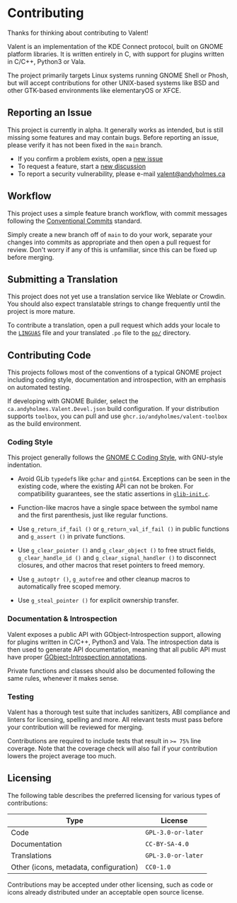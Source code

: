# Contributing

Thanks for thinking about contributing to Valent!

Valent is an implementation of the KDE Connect protocol, built on GNOME platform
libraries. It is written entirely in C, with support for plugins written in
C/C++, Python3 or Vala.

The project primarily targets Linux systems running GNOME Shell or Phosh, but
will accept contributions for other UNIX-based systems like BSD and other
GTK-based environments like elementaryOS or XFCE.


## Reporting an Issue

This project is currently in alpha. It generally works as intended, but is still
missing some features and may contain bugs. Before reporting an issue, please
verify it has not been fixed in the `main` branch.

* If you confirm a problem exists, open a [new issue][issues]
* To request a feature, start a [new discussion][features]
* To report a security vulnerability, please e-mail <valent@andyholmes.ca>


## Workflow

This project uses a simple feature branch workflow, with commit messages
following the [Conventional Commits][conventional-commits] standard.

Simply create a new branch off of `main` to do your work, separate your changes
into commits as appropriate and then open a pull request for review. Don't worry
if any of this is unfamiliar, since this can be fixed up before merging.


## Submitting a Translation

This project does not yet use a translation service like Weblate or Crowdin. You
should also expect translatable strings to change frequently until the project
is more mature.

To contribute a translation, open a pull request which adds your locale to the
[`LINGUAS`][linguas] file and your translated `.po` file to the [`po/`][po_dir]
directory.


## Contributing Code

This projects follows most of the conventions of a typical GNOME project
including coding style, documentation and introspection, with an emphasis on
automated testing.

If developing with GNOME Builder, select the `ca.andyholmes.Valent.Devel.json`
build configuration. If your distribution supports `toolbox`, you can pull and
use `ghcr.io/andyholmes/valent-toolbox` as the build environment.


### Coding Style

This project generally follows the [GNOME C Coding Style][gnome-coding-style],
with GNU-style indentation.

* Avoid GLib `typedef`s like `gchar` and `gint64`. Exceptions can be seen in the
  existing code, where the existing API can not be broken. For compatibility
  guarantees, see the static assertions in [`glib-init.c`][glib-init].

* Function-like macros have a single space between the symbol name and the first
  parenthesis, just like regular functions.

* Use `g_return_if_fail ()` or `g_return_val_if_fail ()` in public functions and
  `g_assert ()` in private functions.

* Use `g_clear_pointer ()` and `g_clear_object ()` to free struct fields,
  `g_clear_handle_id ()` and `g_clear_signal_handler ()` to disconnect closures,
  and other macros that reset pointers to freed memory.

* Use `g_autoptr ()`, `g_autofree` and other cleanup macros to automatically
  free scoped memory.

* Use `g_steal_pointer ()` for explicit ownership transfer.

[glib-init]: https://gitlab.gnome.org/GNOME/glib/blob/main/glib/glib-init.c

### Documentation & Introspection

Valent exposes a public API with GObject-Introspection support, allowing for
plugins written in C/C++, Python3 and Vala. The introspection data is then used
to generate API documentation, meaning that all public API must have proper
[GObject-Introspection annotations][annotations].

Private functions and classes should also be documented following the same
rules, whenever it makes sense.


### Testing

Valent has a thorough test suite that includes sanitizers, ABI compliance and
linters for licensing, spelling and more. All relevant tests must pass before
your contribution will be reviewed for merging.

Contributions are required to include tests that result in `>= 75%` line
coverage. Note that the coverage check will also fail if your contribution
lowers the project average too much.


## Licensing

The following table describes the preferred licensing for various types of
contributions:

| Type                                   | License            |
|----------------------------------------|--------------------|
| Code                                   | `GPL-3.0-or-later` |
| Documentation                          | `CC-BY-SA-4.0`     |
| Translations                           | `GPL-3.0-or-later` |
| Other (icons, metadata, configuration) | `CC0-1.0`          |

Contributions may be accepted under other licensing, such as code or icons
already distributed under an acceptable open source license.


[annotations]: https://gi.readthedocs.io/en/latest/annotations/giannotations.html
[conventional-commits]: https://www.conventionalcommits.org
[features]: https://github.com/andyholmes/valent/discussions/new?category=feature-request
[issues]: https://github.com/andyholmes/valent/issues/new
[linguas]: https://github.com/andyholmes/valent/blob/main/po/LINGUAS
[po_dir]: https://github.com/andyholmes/valent/tree/main/po
[gnome-coding-style]: https://developer.gnome.org/documentation/guidelines/programming/coding-style.html

